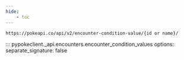 ```yaml
---
hide:
    - toc
---
```


```console
https://pokeapi.co/api/v2/encounter-condition-value/{id or name}/
```

::: pypokeclient._api.encounters.encounter_condition_values
    options:
        separate_signature: false
